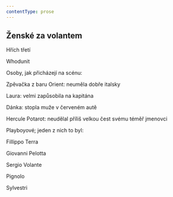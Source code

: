 ```yaml
---
contentType: prose
---
```


## Ženské za volantem

Hřích třetí

Whodunit

Osoby, jak přicházejí na scénu:

Zpěvačka z baru Orient: neuměla dobře italsky

Laura: velmi zapůsobila na kapitána

Dánka: stopla muže v červeném autě

Hercule Potarot: neudělal příliš velkou čest svému téměř jmenovci

Playboyové; jeden z nich to byl:  

Fillippo Terra

Giovanni Pelotta

Sergio Volante

Pignolo

Sylvestri
